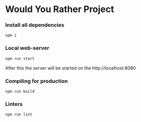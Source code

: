 # Would You Rather Project

### Install all dependencies

```
npm i
```

### Local web-server

```
npm run start
```

After this the server will be started on the http://localhost:8080

### Compiling for production

```
npm run build
```

### Linters

```
npm run lint
```